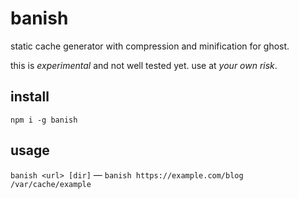 # banish

static cache generator with compression and minification for ghost.

this is *experimental* and not well tested yet. use at *your own risk*.

## install 

`npm i -g banish`

## usage

`banish <url> [dir]` — `banish https://example.com/blog /var/cache/example`